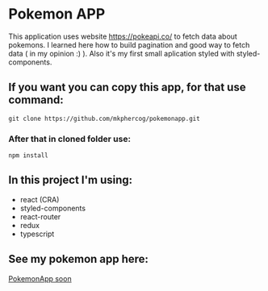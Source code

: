 # Pokemon APP

This application uses website https://pokeapi.co/ to fetch data about pokemons. I learned here how to build pagination and good way to fetch data ( in my opinion :) ). Also it's my first small aplication styled with styled-components.

## If you want you can copy this app, for that use command:

```
git clone https://github.com/mkphercog/pokemonapp.git
```

### After that in cloned folder use:

```
npm install
```

## In this project I'm using:

- react (CRA)
- styled-components
- react-router
- redux
- typescript

## See my pokemon app here:

[PokemonApp soon](https://mkphercog.github.io/pokemonapp/)
